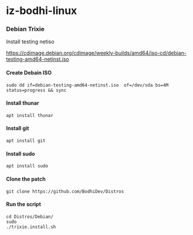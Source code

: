 # iz-bodhi-linux

### Debian Trixie

Install testing netiso

https://cdimage.debian.org/cdimage/weekly-builds/amd64/iso-cd/debian-testing-amd64-netinst.iso

#### Create Debain ISO

    sudo dd if=debian-testing-amd64-netinst.iso  of=/dev/sda bs=4M status=progress && sync

#### Install thunar

    apt install thunar

#### Install git

    apt install git

#### Install sudo

    apt install sudo

#### Clone the patch

    git clone https://github.com/BodhiDev/Distros

#### Run the script

    cd Distros/Debian/
    sudo
    ./trixie.install.sh
